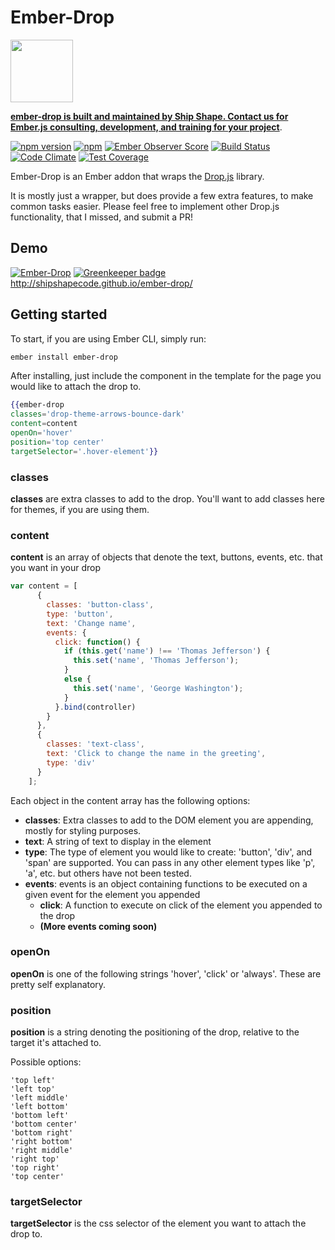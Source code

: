 # Ember-Drop

<a href="https://shipshape.io/"><img src="http://i.imgur.com/KVqNjgO.png" width="100" height="100"/></a>

**[ember-drop is built and maintained by Ship Shape. Contact us for Ember.js consulting, development, and training for your project](https://shipshape.io/ember-consulting)**.

[![npm version](https://badge.fury.io/js/ember-drop.svg)](http://badge.fury.io/js/ember-drop)
[![npm](https://img.shields.io/npm/dm/ember-drop.svg)]()
[![Ember Observer Score](http://emberobserver.com/badges/ember-drop.svg)](http://emberobserver.com/addons/ember-drop)
[![Build Status](https://travis-ci.org/shipshapecode/ember-drop.svg)](https://travis-ci.org/shipshapecode/ember-drop)
[![Code Climate](https://codeclimate.com/github/shipshapecode/ember-drop/badges/gpa.svg)](https://codeclimate.com/github/shipshapecode/ember-drop)
[![Test Coverage](https://codeclimate.com/github/shipshapecode/ember-drop/badges/coverage.svg)](https://codeclimate.com/github/shipshapecode/ember-drop/coverage)

Ember-Drop is an Ember addon that wraps the [Drop.js](https://github.com/HubSpot/drop) library.

It is mostly just a wrapper, but does provide a few extra features, to make common tasks easier. Please feel free to 
implement other Drop.js functionality, that I missed, and submit a PR!

## Demo
[![Ember-Drop](http://i.imgur.com/IfvxWsk.png)](http://shipshapecode.github.io/ember-drop/) [![Greenkeeper badge](https://badges.greenkeeper.io/shipshapecode/ember-drop.svg)](https://greenkeeper.io/)
http://shipshapecode.github.io/ember-drop/

## Getting started

To start, if you are using Ember CLI, simply run:
```bash
ember install ember-drop
```

After installing, just include the component in the template for the page you would like to attach the drop to.

```hbs
{{ember-drop
classes='drop-theme-arrows-bounce-dark'
content=content
openOn='hover'
position='top center'
targetSelector='.hover-element'}}
```

### classes
**classes** are extra classes to add to the drop. You'll want to add classes here for themes, if you are using them.

### content
**content** is an array of objects that denote the text, buttons, events, etc. that you want in your drop

```js
var content = [
      {
        classes: 'button-class',
        type: 'button',
        text: 'Change name',
        events: {
          click: function() {
            if (this.get('name') !== 'Thomas Jefferson') {
              this.set('name', 'Thomas Jefferson');
            }
            else {
              this.set('name', 'George Washington');
            }
          }.bind(controller)
        }
      },
      {
        classes: 'text-class',
        text: 'Click to change the name in the greeting',
        type: 'div'
      }
    ];
```

Each object in the content array has the following options:
- **classes**: Extra classes to add to the DOM element you are appending, mostly for styling purposes.
- **text**: A string of text to display in the element
- **type**: The type of element you would like to create: 'button', 'div', and 'span' are supported. You can pass in 
any other element types like 'p', 'a', etc. but others have not been tested.
- **events**: events is an object containing functions to be executed on a given event for the element you appended
  - **click**: A function to execute on click of the element you appended to the drop
  - **(More events coming soon)**

### openOn
**openOn** is one of the following strings 'hover', 'click' or 'always'. These are pretty self explanatory.

### position
**position** is a string denoting the positioning of the drop, relative to the target it's attached to.

Possible options:
```
'top left'
'left top'
'left middle'
'left bottom'
'bottom left'
'bottom center'
'bottom right'
'right bottom'
'right middle'
'right top'
'top right'
'top center'
```

### targetSelector
**targetSelector** is the css selector of the element you want to attach the drop to.

